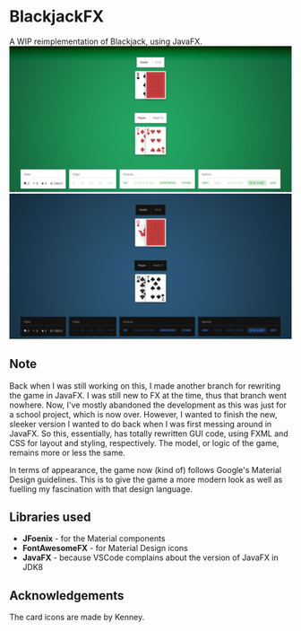 # BlackjackFX
A WIP reimplementation of Blackjack, using JavaFX.
![New default look](./screenshots/default.png?raw=true "New default look")
![Dark mode](./screenshots/dark_mode.png?raw=true "Dark mode")

## Note
Back when I was still working on this, I made another branch for rewriting the game in JavaFX. I was still new to FX at the time, thus that branch went nowhere. Now, I've mostly abandoned the development as this was just for a school project, which is now over. However, I wanted to finish the new, sleeker version I wanted to do back when I was first messing around in JavaFX. So this, essentially, has totally rewritten GUI code, using FXML and CSS for layout and styling, respectively. The model, or logic of the game, remains more or less the same.

In terms of appearance, the game now (kind of) follows Google's Material Design guidelines. This is to give the game a more modern look as well as fuelling my fascination with that design language.

## Libraries used
* **JFoenix** - for the Material components
* **FontAwesomeFX** - for Material Design icons
* **JavaFX** - because VSCode complains about the version of JavaFX in JDK8

## Acknowledgements
The card icons are made by Kenney.
